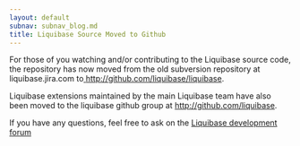 ```yaml
---
layout: default
subnav: subnav_blog.md
title: Liquibase Source Moved to Github
---
```



For those of you watching and/or contributing to the Liquibase source code, the repository has now moved from the old subversion repository at liquibase.jira.com to<a href=" http://github.com/liquibase/liquibase"> http://github.com/liquibase/liquibase</a>.


Liquibase extensions maintained by the main Liquibase team have also been moved to the liquibase github group at <a href="http://github.com/liquibase">http://github.com/liquibase</a>.


If you have any questions, feel free to ask on the <a href="http://forum.liquibase.org/#Forum/liquibase-development">Liquibase development forum</a>
